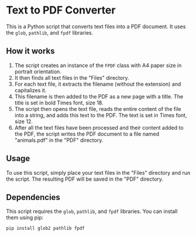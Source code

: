 # Text to PDF Converter

This is a Python script that converts text files into a PDF document. It uses the `glob`, `pathlib`, and `fpdf` libraries.

## How it works

1. The script creates an instance of the `FPDF` class with A4 paper size in portrait orientation.
2. It then finds all text files in the "Files" directory.
3. For each text file, it extracts the filename (without the extension) and capitalizes it.
4. This filename is then added to the PDF as a new page with a title. The title is set in bold Times font, size 18.
5. The script then opens the text file, reads the entire content of the file into a string, and adds this text to the PDF. The text is set in Times font, size 12.
6. After all the text files have been processed and their content added to the PDF, the script writes the PDF document to a file named "animals.pdf" in the "PDF" directory.

## Usage

To use this script, simply place your text files in the "Files" directory and run the script. The resulting PDF will be saved in the "PDF" directory.

## Dependencies

This script requires the `glob`, `pathlib`, and `fpdf` libraries. You can install them using pip:

```bash
pip install glob2 pathlib fpdf
